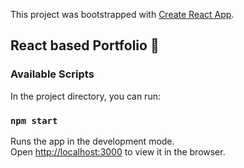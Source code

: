 This project was bootstrapped with [Create React App](https://github.com/facebook/create-react-app).

## React based Portfolio 📃

### Available Scripts

In the project directory, you can run:

### `npm start`

Runs the app in the development mode.<br />
Open [http://localhost:3000](http://localhost:3000) to view it in the browser.

